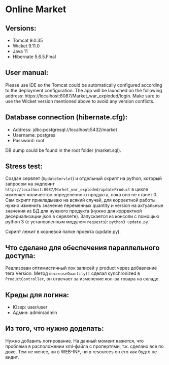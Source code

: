 # Online Market

## Versions:
* Tomcat 9.0.35
* Wicket 9.11.0
* Java 11
* Hibernate 5.6.5.Final

## User manual:
Please use IDE so the Tomcat could be automatically configured according to the deployment configuration. The app will be launched on the following address: https://localhost:8087/Market_war_exploded/login. Make sure to use the Wicket version mentioned above to avoid any version conflicts.

## Database connection (hibernate.cfg):
* Address: jdbc:postgresql://localhost:5432/market
* Username: postgres
* Password: root

DB dump could be found in the root folder (market.sql).

## Stress test: 

Создан сервлет (```UpdateServlet```) и отдельный скрипт на python, который запросом на эндпоинт ```http://localhost:8087/Market_war_exploded/updateProduct``` в цикле изменяет количество определенного продукта, пока оно не станет 0. Сам скрипт прикладываю на всякий случай, для корректной работы нужно изменить значение переменных quantity и version на актуальные значения из БД для нужного продукта (нужно для корректной десериализации json в сервлете). Запускается из консоли с помощью python 3 (с установленным модулем ```requests```): ```python3 update.py```.

Скрипт лежит в корневой папке проекта (update.py).

## Что сделано для обеспечения параллельного доступа: 

Реализован оптимистичный лок записей у product через добавление тега Version. Метод ```decreaseQuantity()``` сделал synchronized в ```ProductController```, он отвечает за изменение кол-ва товара на складе.

## Креды для логина:
* Юзер: user/user
* Админ: admin/admin

## Из того, что нужно доделать:

Нужно добавить логирование. На данный момент кажется, что проблема в расположении xml-файла с пропертями, т.к. сделано все по доке. Тем не менее, ни в WEB-INF, ни в resources он его как будто не видит. 
